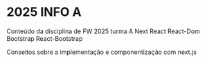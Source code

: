 # 2025 INFO A
Conteúdo da disciplina de FW 2025 turma A
Next
React
React-Dom
Bootstrap
React-Bootstrap


Conseitos sobre a implementação e componentização com next.js